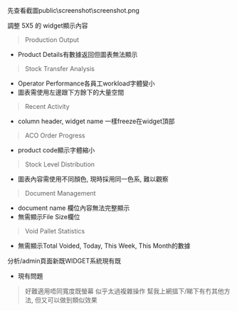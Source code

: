 先查看截圖public\screenshot\screenshot.png

調整 5X5 的 widget顯示內容
> Production Output
- Product Details有數據返回但圖表無法顯示
> Stock Transfer Analysis
- Operator Performance各員工workload字體變小
- 圖表需使用左邊跟下方餘下的大量空間
> Recent Activity
- column header, widget name 一樣freeze在widget頂部
> ACO Order Progress
- product code顯示字體縮小
> Stock Level Distribution
- 圖表內容需使用不同顏色, 現時採用同一色系, 難以觀察
> Document Management
- document name 欄位內容無法完整顯示
- 無需顯示File Size欄位
> Void Pallet Statistics
- 無需顯示Total Voided, Today, This Week, This Month的數據

分析/admin頁面新既WIDGET系統現有既
- 現有問題
> 好難適用唔同寬度既螢幕
> 似乎太過複雜操作
> 幫我上網搵下/睇下有冇其他方法, 但又可以做到類似效果